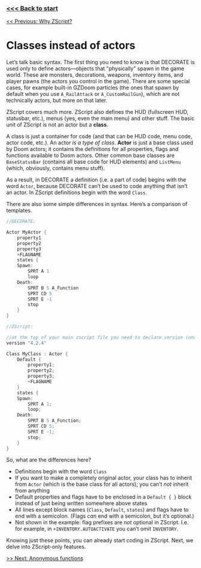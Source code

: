 ### [<<< Back to  start](Readme.md)

[<< Previous: Why ZScript?](why_zscript.md)

# Classes instead of actors

Let’s talk basic syntax. The first thing you need to know is that DECORATE is used only to define actors—objects that "physically" spawn in the game world. These are monsters, decorations, weapons, inventory items, and player pawns (the actors you control in the game). There are some special cases, for example built-in GZDoom particles (the ones that spawn by default when you use `A_RailAttack` or `A_CustomRailGun`), which are not technically actors, but more on that later.

ZScript covers much more. ZScript also defines the HUD (fullscreen HUD, statusbar, etc.), menus (yes, even the main menu) and other stuff. The basic unit of ZScript is not an actor but a **class**.

A class is just a container for code (and that can be HUD code, menu code, actor code, etc.). An actor *is a type of class*. **Actor** is just a base class used by Doom actors; it contains the definitions for all properties, flags and functions available to Doom actors. Other common base classes are `BaseStatusBar` (contains all base code for HUD elements) and `ListMenu` (which, obviously, contains menu stuff).

As a result, in DECORATE a definition (i.e. a part of code) begins with the word `Actor`, because DECORATE can’t be used to code anything that isn’t an actor. In ZScript definitions begin with the word `Class`.

There are also some simple differences in syntax. Here’s a comparison of templates.

```csharp
//DECORATE:

Actor MyActor {
	property1
	property2
	property3
	+FLAGNAME
	states {
	Spawn:
		SPRT A 1
		loop
	Death:
		SPRT B 5 A_Function
		SPRT CD 5
		SPRT E -1
		stop
    }
}
```

```csharp
//ZScript:

//at the top of your main zscript file you need to declare version (once)
version "4.2.4" 

Class MyClass : Actor {
	Default {
		property1;
		property2;
		property3;
		+FLAGNAME
	}
	states {
	Spawn:
		SPRT A 1;
		loop;
	Death:
		SPRT B 5 A_Function;
		SPRT CD 5;
		SPRT E -1;
		stop;
	}
}
```

[^Note]: In case you don’t know, this is called pseudocode and it’s widely used as examples in programming manuals as well as by people. Pseudocode is a code that represents the way actual code would look but does not contain actual functions, properties, etc.



So, what are the differences here?

- Definitions begin with the word `Class`
- If you want to make a completely original actor, your class has to inherit from `Actor` (which is the base class for all actors); you can’t *not* inherit from anything
- Default properties and flags have to be enclosed in a `Default { }` block instead of just being written somewhere above states
- All lines except block names (`Class`, `Default`, `states`) and flags have to end with a semicolon. (Flags *can* end with a semicolon, but it’s optional.)
- Not shown in the example: flag prefixes are *not* optional in ZScript. I.e. for example, in `+INVENTORY.AUTOACTIVATE` you can’t omit `INVENTORY`.

Knowing just these points, you can already start coding in ZScript. Next, we delve into ZScript-only features.



[>> Next: Anonymous functions](Anonymous_functions.md)